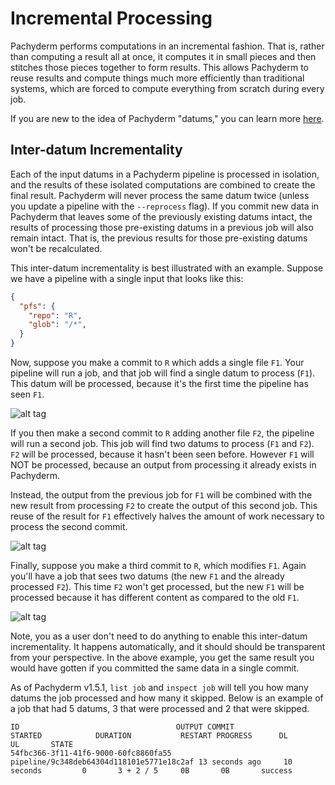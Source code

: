 # Incremental Processing

Pachyderm performs computations in an incremental fashion.  That is, rather
than computing a result all at once, it computes it in small pieces and
then stitches those pieces together to form results. This allows Pachyderm to reuse results and compute
things much more efficiently than traditional systems, which are forced to compute everything from
scratch during every job.  

If you are new to the idea of Pachyderm "datums," you can learn more [here](https://docs.pachyderm.com/latest/concepts/pipeline-concepts/datum/).

## Inter-datum Incrementality

Each of the input datums in a Pachyderm pipeline is processed in isolation, and the results of these isolated
computations are combined to create the final result. Pachyderm will never
process the same datum twice (unless you update a pipeline with the
`--reprocess` flag). If you commit new data in Pachyderm that leaves some of the previously existing datums
intact, the results of processing those pre-existing datums in a previous job will
also remain intact.  That is, the previous results for those pre-existing datums won't
be recalculated.

This inter-datum incrementality is best illustrated with
an example. Suppose we have a pipeline with a single input that looks like this:

```json
{
  "pfs": {
    "repo": "R",
    "glob": "/*",
  }
}
```

Now, suppose you make a commit to `R` which adds a single file `F1`. Your
pipeline will run a job, and that job will find a single datum to process (`F1`).
This datum will be processed, because it's the first time the pipeline has
seen `F1`.

![alt tag](incrementality1.png)

If you then make a second commit to `R` adding another file `F2`, 
the pipeline will run a second job. This job will find two datums to
process (`F1` and `F2`). `F2` will be processed, because it hasn't been seen before. However `F1` will NOT be
processed, because an output from processing it already exists in Pachyderm. 

Instead, the output from the previous job for `F1` will be combined with the
new result from processing `F2` to create the
output of this second job. This reuse of the result for `F1` effectively halves the amount of work necessary
to process the second commit.

![alt tag](incrementality2.png)

Finally, suppose you make a third commit to `R`, which modifies `F1`. Again
you'll have a job that sees two datums (the new `F1` and the already processed `F2`). This time
`F2` won't get processed, but the new `F1` will be processed because it has different
content as compared to the old `F1`.

![alt tag](incrementality3.png)

Note, you as a user don't need to do anything to enable this
inter-datum incrementality. It happens automatically, and it should should be transparent from
your perspective. In the above example, you get the
same result you would have gotten if you committed the same data in a single
commit. 

As of Pachyderm v1.5.1, `list job` and `inspect job` will tell you how many
datums the job processed and how many it skipped. Below is an example of
a job that had 5 datums, 3 that were processed and 2 that were skipped.

```
ID                                   OUTPUT COMMIT                             STARTED            DURATION           RESTART PROGRESS      DL       UL       STATE
54fbc366-3f11-41f6-9000-60fc8860fa55 pipeline/9c348deb64304d118101e5771e18c2af 13 seconds ago     10 seconds         0       3 + 2 / 5     0B       0B       success
```

